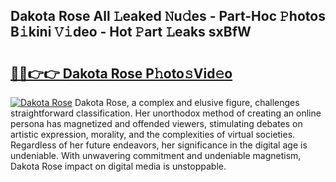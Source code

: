 ## Dakota Rose All 𝙻eaked 𝙽u𝚍es - Part-Hoc 𝙿hotos B𝚒kini 𝚅𝚒deo - Hot 𝙿art 𝙻eaks sxBfW

# <h2><a href="http://ld4w2n7.urlbe.top/?page=Dakota+Rose">🔗🔗👉👉 Dakota Rose P𝚑oto𝚜Vid𝚎o</a></h2>

[![Dakota Rose](https://i.imgur.com/eBuTRDB.gif)](http://ld4w2n7.urlbe.top/?page=Dakota+Rose)
Dakota Rose, a complex and elusive figure, challenges straightforward classification. Her unorthodox method of creating an online persona has magnetized and offended viewers, stimulating debates on artistic expression, morality, and the complexities of virtual societies. Regardless of her future endeavors, her significance in the digital age is undeniable. With unwavering commitment and undeniable magnetism, Dakota Rose impact on digital media is unstoppable.
